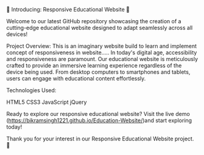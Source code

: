 🌟 Introducing: Responsive Educational Website 🌟

Welcome to our latest GitHub repository showcasing the creation of a cutting-edge educational website designed to adapt seamlessly across all devices!

Project Overview:
This is an imaginary website build to learn and implement concept of responsiveness in website.....
In today's digital age, accessibility and responsiveness are paramount. Our educational website is meticulously crafted to provide an immersive learning experience regardless of the device being used. From desktop computers to smartphones and tablets, users can engage with educational content effortlessly.

Technologies Used:

HTML5
CSS3
JavaScript
jQuery

Ready to explore our responsive educational website? Visit the live demo (https://bikramsingh1221.github.io/Education-Website/)and start exploring today!


Thank you for your interest in our Responsive Educational Website project. 🚀
